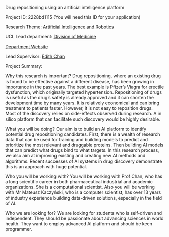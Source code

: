Drug repositioning using an artificial intelligence platform

Project ID: 2228bd1115
(You will need this ID for your application)

Research Theme: [Artificial Intelligence and Robotics](../themes/artificial-intelligence-and-robotics.md)

UCL Lead department: [Division of Medicine](../departments/division-of-medicine.md)

[Department Website](https://www.ucl.ac.uk/medicine)

Lead Supervisor: [Edith Chan](https://iris.ucl.ac.uk/iris/browse/profile?upi=AWECH28)

Project Summary:

Why this research is important?
 Drug repositioning, where an existing drug is found to be effective against a different disease, has been growing in importance in the past years. The best example is Pfizer’s Viagra for erectile dysfunction, which originally targeted hypertension. Repositioning of drugs is useful as the drug’s safety is already approved and it can shorten the development time by many years. It is relatively economical and can bring treatment to patients faster. However, it is not easy to reposition drugs. Most of the discovery relies on side-effects observed during research. A in silico platform that can facilitate such discovery would be highly desirable. 
 
 What you will be doing?
 Our aim is to build an AI platform to identify potential drug repositioning candidates. First, there is a wealth of research data that can be used for training and building models to predict and prioritize the most relevant and druggable proteins. Then building AI models that can predict what drugs bind to what targets. In this research process, we also aim at improving existing and creating new AI methods and algorithms. Recent successes of AI systems in drug discovery demonstrate this is an approach with huge potential.
 
 Who you will be working with?
 You will be working with Prof Chan, who has a long scientific career in both pharmaceutical industrial and academic organizations. She is a computational scientist. Also you will be working with Mr Mateusz Kaczyński, who is a computer scientist, has over 13 years of industry experience building data-driven solutions, especially in the field of AI.
 
 Who we are looking for?
 We are looking for students who is self-driven and independent. They should be passionate about advancing sciences in world health. They want to employ advanced AI platform and should be keen programmer.